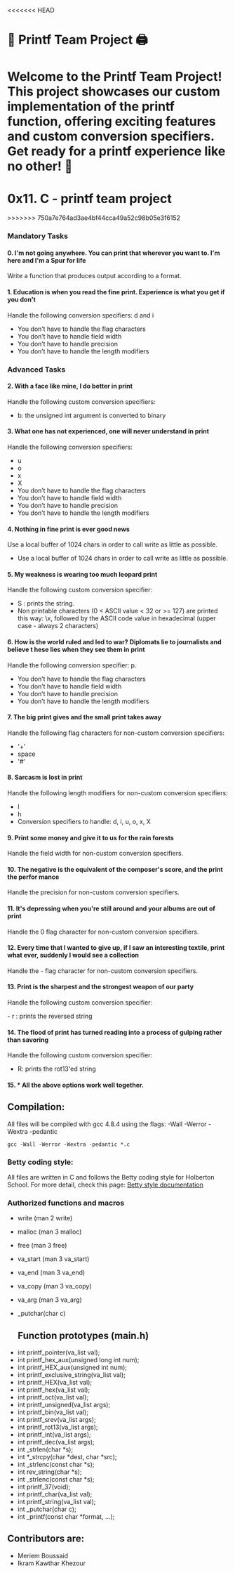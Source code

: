 <<<<<<< HEAD

# 🚀 Printf Team Project 🖨️

Welcome to the Printf Team Project! This project showcases our custom implementation of the printf function, offering exciting features and custom conversion specifiers. Get ready for a printf experience like no other! 🎉
=======
<h1>0x11. C - printf team project</h1>
>>>>>>> 750a7e764ad3ae4bf44cca49a52c98b05e3f6152

  <h3>Mandatory Tasks</h3>

<h4>0. I'm not going anywhere. You can print that wherever you want to. I'm here and I'm
a Spur for life</h4>                                                               
<p>Write a function that produces output according to a format.</p>                      
                                                                                    
                                                                                    
<h4>1. Education is when you read the fine print. Experience is what you get if you don't</h4>
<p> Handle the following conversion specifiers: d and i</p>
   
- You don’t have to handle the flag characters
- You don’t have to handle field width
- You don’t have to handle precision
- You don’t have to handle the length modifiers

<h3>Advanced Tasks</h3>

<h4>2. With a face like mine, I do better in print</h4>                                      
<p>Handle the following custom conversion specifiers:</p> 

- b: the unsigned int argument is converted to binary
                                                                                    
<h4>3. What one has not experienced, one will never understand in print</h4>               
<p>Handle the following conversion specifiers:</p>

- u
- o
- x
- X
- You don’t have to handle the flag characters
- You don’t have to handle field width
- You don’t have to handle precision
- You don’t have to handle the length modifiers
                                                                                    
<h4>4. Nothing in fine print is ever good news</h4>
<p>Use a local buffer of 1024 chars in order to call write as little as possible.</p>

- Use a local buffer of 1024 chars in order to call write as little as possible.
                                                                                    
<h4>5. My weakness is wearing too much leopard print </h4>                                   
<p>Handle the following custom conversion specifier: </p>

- S : prints the string.
- Non printable characters (0 < ASCII value < 32 or >= 127) are printed this way: \x, followed by the ASCII code value in hexadecimal (upper case - always 2 characters)
                                                                                    
<h4>6. How is the world ruled and led to war? Diplomats lie to journalists and believe t
hese lies when they see them in print</h4>                                  
<p>Handle the following conversion specifier: p.</p>  

- You don’t have to handle the flag characters
- You don’t have to handle field width
- You don’t have to handle precision
- You don’t have to handle the length modifiers
                                                                                    
<h4>7. The big print gives and the small print takes away </h4>                              
<p>Handle the following flag characters for non-custom conversion specifiers:</p>

- '+'
- space
- '#'
                                                                                    
<h4>8. Sarcasm is lost in print </h4>                                                        
<p>Handle the following length modifiers for non-custom conversion specifiers:</p>         
                                                                                    
- l                                                                                   
- h                                                                                   
- Conversion specifiers to handle: d, i, u, o, x, X                                   
                                                                                    
<h4>9. Print some money and give it to us for the rain forests</h4>                          
<p>Handle the field width for non-custom conversion specifiers.  </p>                      
                                                                                    
<h4>10. The negative is the equivalent of the composer's score, and the print the perfor mance </h4>                                                                         
<p>Handle the precision for non-custom conversion specifiers. </p>      

<h4>11. It's depressing when you're still around and your albums are out of print</h4>    
<p>Handle the 0 flag character for non-custom conversion specifiers.</p>                   
                                                                                    
<h4>12. Every time that I wanted to give up, if I saw an interesting textile, print what
 ever, suddenly I would see a collection  </h4>                                         
<p>Handle the - flag character for non-custom conversion specifiers.</p>                   
                                                                                    
<h4>13. Print is the sharpest and the strongest weapon of our party </h4>                  
<p>Handle the following custom conversion specifier:</p>
- r : prints the reversed string
                                                                                    
<h4>14. The flood of print has turned reading into a process of gulping rather than savoring </h4>
 <p>Handle the following custom conversion specifier:</p>
 
 - R: prints the rot13'ed string
                                                                                    
<h4>15. * All the above options work well together. </h4>

<h2>Compilation:</h2>
All files will be compiled with gcc 4.8.4 using the flags: -Wall -Werror -Wextra -pedantic

    gcc -Wall -Werror -Wextra -pedantic *.c

  ### Betty coding style:

  All files are written in C and follows the Betty coding style for Holberton School. For more detail, check this page:
  [Betty style documentation](https://github.com/holbertonschool/Betty/wiki)

  ### Authorized functions and macros

* write (man 2 write)
* malloc (man 3 malloc)
* free (man 3 free)
* va_start (man 3 va_start)
* va_end (man 3 va_end)
* va_copy (man 3 va_copy)
* va_arg (man 3 va_arg)
* _putchar(char c)

  ## Function prototypes (main.h)

- int printf_pointer(va_list val);
- int printf_hex_aux(unsigned long int num);
- int printf_HEX_aux(unsigned int num);
- int printf_exclusive_string(va_list val);
- int printf_HEX(va_list val);
- int printf_hex(va_list val);
- int printf_oct(va_list val);
- int printf_unsigned(va_list args);
- int printf_bin(va_list val);
- int printf_srev(va_list args);
- int printf_rot13(va_list args);
- int printf_int(va_list args);
- int printf_dec(va_list args);
- int _strlen(char *s);
- int *_strcpy(char *dest, char *src);
- int _strlenc(const char *s);
- int rev_string(char *s);
- int _strlenc(const char *s);
- int printf_37(void);
- int printf_char(va_list val);
- int printf_string(va_list val);
- int _putchar(char c);
- int _printf(const char *format, ...);
  
    
<h2>Contributors are:</h2>

 - Meriem Boussaid
 - Ikram Kawthar Khezour
